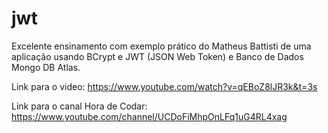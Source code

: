 # jwt

Excelente ensinamento com exemplo prático do Matheus Battisti de uma aplicação usando BCrypt e JWT (JSON Web Token) e Banco de Dados Mongo DB Atlas.

Link para o video: https://www.youtube.com/watch?v=qEBoZ8lJR3k&t=3s

Link para o canal Hora de Codar: https://www.youtube.com/channel/UCDoFiMhpOnLFq1uG4RL4xag
